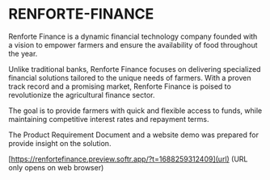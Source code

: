 # RENFORTE-FINANCE
Renforte Finance is a dynamic financial technology company founded with a vision to empower farmers and ensure the availability of food throughout the year.

Unlike traditional banks, Renforte Finance focuses on delivering specialized financial solutions tailored to the unique needs of farmers. With a proven track record and a promising market, Renforte Finance is poised to revolutionize the agricultural finance sector. 

The goal is to provide farmers with quick and flexible access to funds, while maintaining competitive interest rates and repayment terms. 

The Product Requirement Document and a website demo was prepared for provide insight on the solution.

[https://renfortefinance.preview.softr.app/?t=1688259312409](url) (URL only opens on web browser)
